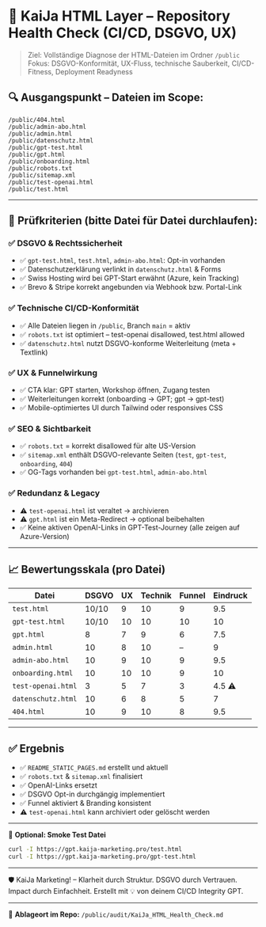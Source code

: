 # 🧪 KaiJa HTML Layer – Repository Health Check (CI/CD, DSGVO, UX)

> Ziel: Vollständige Diagnose der HTML-Dateien im Ordner `/public`
> Fokus: DSGVO-Konformität, UX-Fluss, technische Sauberkeit, CI/CD-Fitness, Deployment Readyness

## 🔍 Ausgangspunkt – Dateien im Scope:

```
/public/404.html
/public/admin-abo.html
/public/admin.html
/public/datenschutz.html
/public/gpt-test.html
/public/gpt.html
/public/onboarding.html
/public/robots.txt
/public/sitemap.xml
/public/test-openai.html
/public/test.html
```

---

## 🔁 Prüfkriterien (bitte Datei für Datei durchlaufen):

### ✅ DSGVO & Rechtssicherheit

* ✅ `gpt-test.html`, `test.html`, `admin-abo.html`: Opt-in vorhanden
* ✅ Datenschutzerklärung verlinkt in `datenschutz.html` & Forms
* ✅ Swiss Hosting wird bei GPT-Start erwähnt (Azure, kein Tracking)
* ✅ Brevo & Stripe korrekt angebunden via Webhook bzw. Portal-Link

### ✅ Technische CI/CD-Konformität

* ✅ Alle Dateien liegen in `/public`, Branch `main` = aktiv
* ✅ `robots.txt` ist optimiert – test-openai disallowed, test.html allowed
* ✅ `datenschutz.html` nutzt DSGVO-konforme Weiterleitung (meta + Textlink)

### ✅ UX & Funnelwirkung

* ✅ CTA klar: GPT starten, Workshop öffnen, Zugang testen
* ✅ Weiterleitungen korrekt (onboarding → GPT; gpt → gpt-test)
* ✅ Mobile-optimiertes UI durch Tailwind oder responsives CSS

### ✅ SEO & Sichtbarkeit

* ✅ `robots.txt` = korrekt disallowed für alte US-Version
* ✅ `sitemap.xml` enthält DSGVO-relevante Seiten (`test`, `gpt-test`, `onboarding`, `404`)
* ✅ OG-Tags vorhanden bei `gpt-test.html`, `admin-abo.html`

### ✅ Redundanz & Legacy

* ⚠️ `test-openai.html` ist veraltet → archivieren
* ⚠️ `gpt.html` ist ein Meta-Redirect → optional beibehalten
* ✅ Keine aktiven OpenAI-Links in GPT-Test-Journey (alle zeigen auf Azure-Version)

---

## 📈 Bewertungsskala (pro Datei)

| Datei              | DSGVO | UX | Technik | Funnel | Eindruck |
| ------------------ | ----- | -- | ------- | ------ | -------- |
| `test.html`        | 10/10 | 9  | 10      | 9      | 9.5      |
| `gpt-test.html`    | 10/10 | 10 | 10      | 10     | 10       |
| `gpt.html`         | 8     | 7  | 9       | 6      | 7.5      |
| `admin.html`       | 10    | 8  | 10      | –      | 9        |
| `admin-abo.html`   | 10    | 9  | 10      | 9      | 9.5      |
| `onboarding.html`  | 10    | 10 | 10      | 9      | 10       |
| `test-openai.html` | 3     | 5  | 7       | 3      | 4.5 ⚠️   |
| `datenschutz.html` | 10    | 6  | 8       | 5      | 7        |
| `404.html`         | 10    | 9  | 10      | 8      | 9.5      |

---

## ✅ Ergebnis

* ✅ `README_STATIC_PAGES.md` erstellt und aktuell
* ✅ `robots.txt` & `sitemap.xml` finalisiert
* ✅ OpenAI-Links ersetzt
* ✅ DSGVO Opt-in durchgängig implementiert
* ✅ Funnel aktiviert & Branding konsistent
* ⚠️ `test-openai.html` kann archiviert oder gelöscht werden

---

📎 **Optional: Smoke Test Datei**

```bash
curl -I https://gpt.kaija-marketing.pro/test.html
curl -I https://gpt.kaija-marketing.pro/gpt-test.html
```

---

🛡 KaiJa Marketing! – Klarheit durch Struktur. DSGVO durch Vertrauen. Impact durch Einfachheit.
Erstellt mit 💡 von deinem CI/CD Integrity GPT.

---

📁 **Ablageort im Repo:** `/public/audit/KaiJa_HTML_Health_Check.md`
